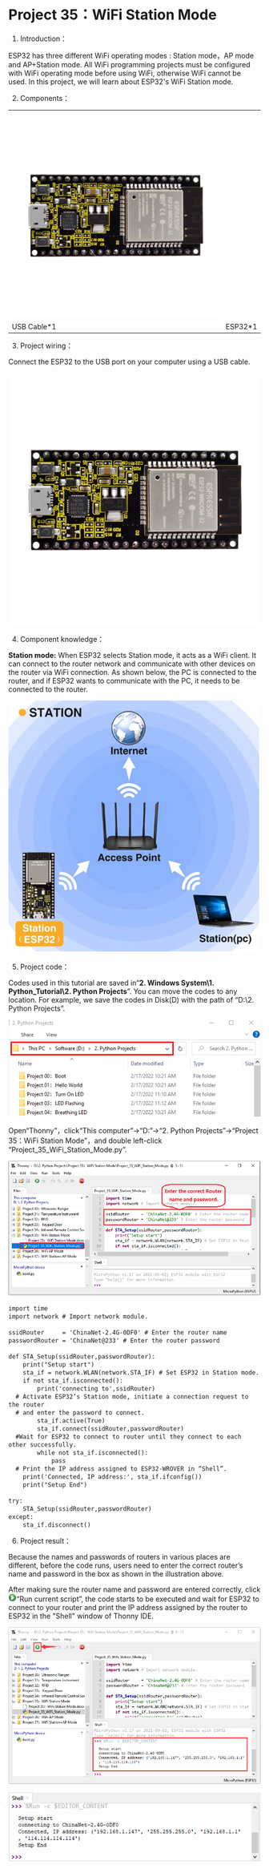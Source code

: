 # Project 35：WiFi Station Mode

1. Introduction：

ESP32 has three different WiFi operating modes : Station mode，AP mode
and AP+Station mode. All WiFi programming projects must be configured
with WiFi operating mode before using WiFi, otherwise WiFi cannot be
used. In this project, we will learn about ESP32's WiFi Station mode.

2. Components：

|                        |                                 |
| ---------------------- | ------------------------------- |
| ![](/media/53f17b0de2d98d4714e8fe9043a346ca.jpeg) |
| USB Cable\*1           | ESP32\*1                        |

3. Project wiring：

Connect the ESP32 to the USB port on your computer using a USB cable.

![](/media/53f17b0de2d98d4714e8fe9043a346ca.jpeg)

4. Component knowledge：

**Station mode:** When ESP32 selects Station mode, it acts as a WiFi
client. It can connect to the router network and communicate with other
devices on the router via WiFi connection. As shown below, the PC is
connected to the router, and if ESP32 wants to communicate with the PC,
it needs to be connected to the router.

![](/media/f74baff97695aa2ee33a8c19370d2547.png)

5. Project code：

Codes used in this tutorial are saved in“**2. Windows System\\1.
Python\_Tutorial\\2. Python Projects**”. You can move the codes to any
location. For example, we save the codes in Disk(D) with the path of
“D:\\2. Python Projects”.

![](/media/906b7d4391131929a6b0726f7f5bab30.png)

Open“Thonny”，click“This computer”→“D:”→“2. Python Projects”→“Project
35：WiFi Station Mode”，and double left-click
“Project\_35\_WiFi\_Station\_Mode.py”.

![](/media/11923944980577ce6e633ca4b7b0c6c6.png)

    import time
    import network # Import network module.
    
    ssidRouter     = 'ChinaNet-2.4G-0DF0' # Enter the router name
    passwordRouter = 'ChinaNet@233' # Enter the router password
    
    def STA_Setup(ssidRouter,passwordRouter):
        print("Setup start")
        sta_if = network.WLAN(network.STA_IF) # Set ESP32 in Station mode.
        if not sta_if.isconnected():
            print('connecting to',ssidRouter)
      # Activate ESP32’s Station mode, initiate a connection request to the router
      # and enter the password to connect.      
            sta_if.active(True)
            sta_if.connect(ssidRouter,passwordRouter)
      #Wait for ESP32 to connect to router until they connect to each other successfully.      
            while not sta_if.isconnected():
                pass
      # Print the IP address assigned to ESP32-WROVER in “Shell”. 
        print('Connected, IP address:', sta_if.ifconfig())
        print("Setup End")
    
    try:
        STA_Setup(ssidRouter,passwordRouter)
    except:
        sta_if.disconnect()

6. Project result：

Because the names and passwords of routers in various places are
different, before the code runs, users need to enter the correct
router’s name and password in the box as shown in the illustration
above.

After making sure the router name and password are entered correctly,
click![](/media/da852227207616ccd9aff28f19e02690.png)“Run current script”, the code starts to be
executed and wait for ESP32 to connect to your router and print the IP
address assigned by the router to ESP32 in the "Shell" window of Thonny
IDE.

![](/media/9fd5207ee2a5e6329a1d5ac40a16ba58.png)

![](/media/e283d185859ce0a4372c53449bfd03b8.png)
